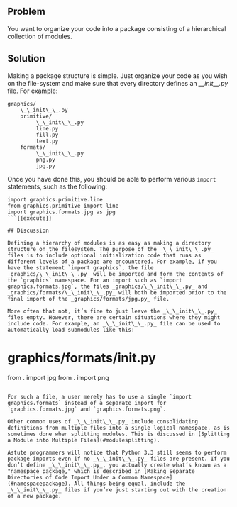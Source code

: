 ## Problem

You want to organize your code into a package consisting of a hierarchical collection of modules.

## Solution

Making a package structure is simple. Just organize your code as you wish on the file-system and make sure that every directory defines an _\_\_init\_\_.py_ file. For example:

    graphics/
        \_\_init\_\_.py
        primitive/
             \_\_init\_\_.py
             line.py
             fill.py
             text.py
        formats/
             \_\_init\_\_.py
             png.py
             jpg.py

Once you have done this, you should be able to perform various `import` statements, such as the following:

```
import graphics.primitive.line
from graphics.primitive import line
import graphics.formats.jpg as jpg
```{{execute}}

## Discussion

Defining a hierarchy of modules is as easy as making a directory structure on the filesystem. The purpose of the _\_\_init\_\_.py_ files is to include optional initialization code that runs as different levels of a package are encountered. For example, if you have the statement `import graphics`, the file _graphics/\_\_init\_\_.py_ will be imported and form the contents of the `graphics` namespace. For an import such as `import graphics.formats.jpg`, the files _graphics/\_\_init\_\_.py_ and _graphics/formats/\_\_init\_\_.py_ will both be imported prior to the final import of the _graphics/formats/jpg.py_ file.

More often that not, it’s fine to just leave the _\_\_init\_\_.py_ files empty. However, there are certain situations where they might include code. For example, an _\_\_init\_\_.py_ file can be used to automatically load submodules like this:

```
# graphics/formats/__init__.py

from . import jpg
from . import png
```{{execute}}

For such a file, a user merely has to use a single `import graphics.formats` instead of a separate import for `graphics.formats.jpg` and `graphics.formats.png`.

Other common uses of _\_\_init\_\_.py_ include consolidating definitions from multiple files into a single logical namespace, as is sometimes done when splitting modules. This is discussed in [Splitting a Module into Multiple Files](#modulesplitting).

Astute programmers will notice that Python 3.3 still seems to perform package imports even if no _\_\_init\_\_.py_ files are present. If you don’t define _\_\_init\_\_.py_, you actually create what’s known as a "namespace package," which is described in [Making Separate Directories of Code Import Under a Common Namespace](#namespacepackage). All things being equal, include the _\_\_init\_\_.py_ files if you’re just starting out with the creation of a new package.